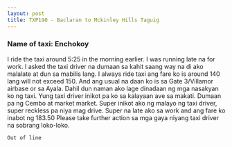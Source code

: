 ```yaml
---
layout: post
title: TXP190 - Baclaran to Mckinley Hills Taguig
---
```


### Name of taxi: Enchokoy

I ride the taxi around 5:25 in the morning earlier. I was running late na for work. I asked the taxi driver na dumaan sa kahit saang way na di ako malalate at dun sa mabilis lang. I always ride taxi ang fare ko is around 140 lang will not exceed 150. And ang usual na daan ko is sa Gate 3/Villamor airbase or sa Ayala. Dahil dun naman ako lage dinadaan ng mga nasakyan ko ng taxi. Yung taxi driver inikot pa ko sa kalayaan ave sa makati. Dumaan pa ng Cembo at market market. Super inikot ako ng malayo ng taxi driver, super reckless pa niya mag drive. Super na late ako sa work and ang fare ko inabot ng 183.50 Please take further action sa mga gaya niyang taxi driver na sobrang loko-loko.


```Out of line```
